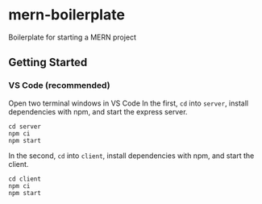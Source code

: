 # mern-boilerplate

Boilerplate for starting a MERN project

## Getting Started

### VS Code (recommended)

Open two terminal windows in VS Code
In the first, `cd` into `server`, install dependencies with npm, and start the express server.

```
cd server
npm ci
npm start
```

In the second, `cd` into `client`, install dependencies with npm, and start the client.

```
cd client
npm ci
npm start
```
